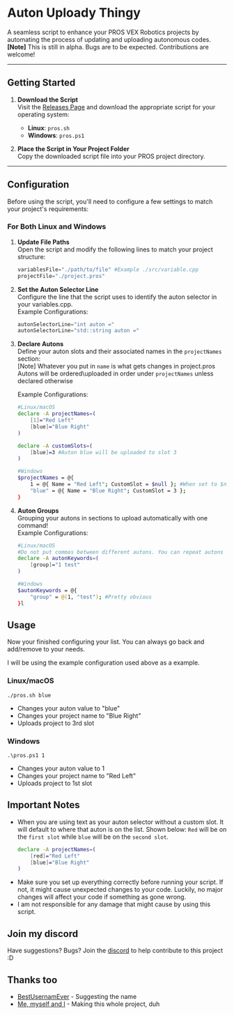 # Auton Uploady Thingy
A seamless script to enhance your PROS VEX Robotics projects by automating the process of updating and uploading autonomous codes.  
**[Note]** This is still in alpha. Bugs are to be expected. Contributions are welcome!

---

## Getting Started

1. **Download the Script**  
   Visit the [Releases Page](#) and download the appropriate script for your operating system:
   - **Linux**: `pros.sh`
   - **Windows**: `pros.ps1`

2. **Place the Script in Your Project Folder**  
   Copy the downloaded script file into your PROS project directory.

---

## Configuration

Before using the script, you'll need to configure a few settings to match your project's requirements:

### For Both Linux and Windows
1. **Update File Paths**  
   Open the script and modify the following lines to match your project structure:
   ```ps1
   variablesFile="./path/to/file" #Example ./src/variable.cpp
   projectFile="./project.pros"
   
2. **Set the Auton Selector Line**\
    Configure the line that the script uses to identify the auton selector in your variables.cpp.\
    Example Configurations:
    ```ps1
    autonSelectorLine="int auton =" 
    autonSelectorLine="std::string auton ="
    
3. **Declare Autons**\
    Define your auton slots and their associated names in the ``projectNames`` section:\
    [Note] Whatever you put in ``name`` is what gets changes in project.pros\
    Autons will be ordered\uploaded in order under ```projectNames``` unless declared otherwise
    
    Example Configurations:
    ```sh
    #Linux/macOS
    declare -A projectNames=(
        [1]="Red Left"
        [blue]="Blue Right"
    )
    
    declare -A customSlots=(
        [blue]=3 #Auton blue will be uploaded to slot 3
    )

    #Windows
    $projectNames = @{
        1 = @{ Name = "Red Left"; CustomSlot = $null }; #When set to $null means no custom slot
        "blue" = @{ Name = "Blue Right"; CustomSlot = 3 };
    }
    
4. **Auton Groups**\
    Grouping your autons in sections to upload automatically with one command!\
    Example Configurations:
    ```sh
    #Linux/macOS
    #Do not put commas between different autons. You can repeat autons but idk why you would.
    declare -A autonKeywords=(
        [group]="1 test" 
    )
    
    #Windows
    $autonKeywords = @{
        "group" = @(1, "test"); #Pretty obvious
    }l
    
## Usage
Now your finished configuring your list. You can always go back and add/remove to your needs.

I will be using the example configuration used above as a example.
### Linux/macOS
    ./pros.sh blue

- Changes your auton value to "blue"
- Changes your project name to "Blue Right"
- Uploads project to 3rd slot

### Windows
    .\pros.ps1 1

- Changes your auton value to 1
- Changes your project name to "Red Left"
- Uploads project to 1st slot

## Important Notes
* When you are using text as your auton selector without a custom slot. It will default to where that auton is on the list. Shown below: ``Red`` will be on the ``first slot`` while ``blue`` will be on the ``second slot``.
    ```sh
    declare -A projectNames=(
        [red]="Red Left" 
        [blue]="Blue Right"
    )

* Make sure you set up everything correctly before running your script. If not, it might cause unexpected changes to your code. Luckily, no major changes will affect your code if something as gone wrong.
* I am not responsible for any damage that might cause by using this script.
 
## Join my discord
Have suggestions? Bugs? Join the [discord](https://discord.gg/EMgbwcZMFs) to help contribute to this project :D


## Thanks too 
- [BestUsernamEver](https://github.com/BestUsernamEver) - Suggesting the name
- [Me, myself and I](https://github.com/BlueCore7805) - Making this whole project, duh
